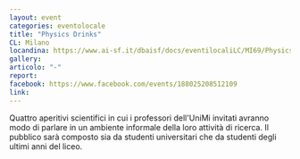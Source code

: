 ```yaml
---
layout: event
categories: eventolocale
title: "Physics Drinks"
CL: Milano
locandina: https://www.ai-sf.it/dbaisf/docs/eventilocaliLC/MI69/Physics_Drinks_locandina.jpg
gallery:
articolo: "-"
report:
facebook: https://www.facebook.com/events/188025208512109
link: 
---
```

Quattro aperitivi scientifici in cui i professori dell'UniMi invitati avranno modo di parlare in un ambiente informale della loro attività di ricerca. Il pubblico sarà composto sia da studenti universitari che da studenti degli ultimi anni del liceo.

